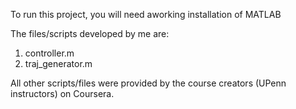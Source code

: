 To run this project, you will need aworking installation of MATLAB

The files/scripts developed by me are:

1. controller.m
2. traj_generator.m

All other scripts/files were provided by the course creators (UPenn instructors) on Coursera.
